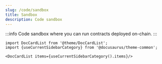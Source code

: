 ```yaml
---
slug: /code/sandbox
title: Sandbox
description: Code sandbox
---
```


:::info
Code sandbox where you can run contracts deployed on-chain.
:::

```mdx-code-block
import DocCardList from '@theme/DocCardList';
import {useCurrentSidebarCategory} from '@docusaurus/theme-common';

<DocCardList items={useCurrentSidebarCategory().items}/>
```
